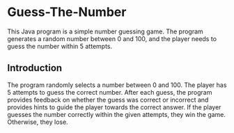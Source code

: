# Guess-The-Number
This Java program is a simple number guessing game. The program generates a random number between 0 and 100, and the player needs to guess the number within 5 attempts.

## Introduction

The program randomly selects a number between 0 and 100. The player has 5 attempts to guess the correct number. After each guess, the program provides feedback on whether the guess was correct or incorrect and provides hints to guide the player towards the correct answer. If the player guesses the number correctly within the given attempts, they win the game. Otherwise, they lose.
